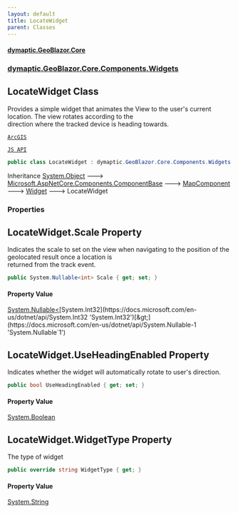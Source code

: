 ```yaml
---
layout: default
title: LocateWidget
parent: Classes
---
```

#### [dymaptic.GeoBlazor.Core](index.html 'index')
### [dymaptic.GeoBlazor.Core.Components.Widgets](index.html#dymaptic.GeoBlazor.Core.Components.Widgets 'dymaptic.GeoBlazor.Core.Components.Widgets')

## LocateWidget Class

Provides a simple widget that animates the View to the user's current location. The view rotates according to the  
direction where the tracked device is heading towards.  
<a target="_blank" href="https://developers.arcgis.com/javascript/latest/api-reference/esri-widgets-Locate.html">  
    ArcGIS  
    JS API  
</a>

```csharp
public class LocateWidget : dymaptic.GeoBlazor.Core.Components.Widgets.Widget
```

Inheritance [System.Object](https://docs.microsoft.com/en-us/dotnet/api/System.Object 'System.Object') &#129106; [Microsoft.AspNetCore.Components.ComponentBase](https://docs.microsoft.com/en-us/dotnet/api/Microsoft.AspNetCore.Components.ComponentBase 'Microsoft.AspNetCore.Components.ComponentBase') &#129106; [MapComponent](dymaptic.GeoBlazor.Core.Components.MapComponent.html 'dymaptic.GeoBlazor.Core.Components.MapComponent') &#129106; [Widget](dymaptic.GeoBlazor.Core.Components.Widgets.Widget.html 'dymaptic.GeoBlazor.Core.Components.Widgets.Widget') &#129106; LocateWidget
### Properties

<a name='dymaptic.GeoBlazor.Core.Components.Widgets.LocateWidget.Scale'></a>

## LocateWidget.Scale Property

Indicates the scale to set on the view when navigating to the position of the geolocated result once a location is  
returned from the track event.

```csharp
public System.Nullable<int> Scale { get; set; }
```

#### Property Value
[System.Nullable&lt;](https://docs.microsoft.com/en-us/dotnet/api/System.Nullable-1 'System.Nullable`1')[System.Int32](https://docs.microsoft.com/en-us/dotnet/api/System.Int32 'System.Int32')[&gt;](https://docs.microsoft.com/en-us/dotnet/api/System.Nullable-1 'System.Nullable`1')

<a name='dymaptic.GeoBlazor.Core.Components.Widgets.LocateWidget.UseHeadingEnabled'></a>

## LocateWidget.UseHeadingEnabled Property

Indicates whether the widget will automatically rotate to user's direction.

```csharp
public bool UseHeadingEnabled { get; set; }
```

#### Property Value
[System.Boolean](https://docs.microsoft.com/en-us/dotnet/api/System.Boolean 'System.Boolean')

<a name='dymaptic.GeoBlazor.Core.Components.Widgets.LocateWidget.WidgetType'></a>

## LocateWidget.WidgetType Property

The type of widget

```csharp
public override string WidgetType { get; }
```

#### Property Value
[System.String](https://docs.microsoft.com/en-us/dotnet/api/System.String 'System.String')
